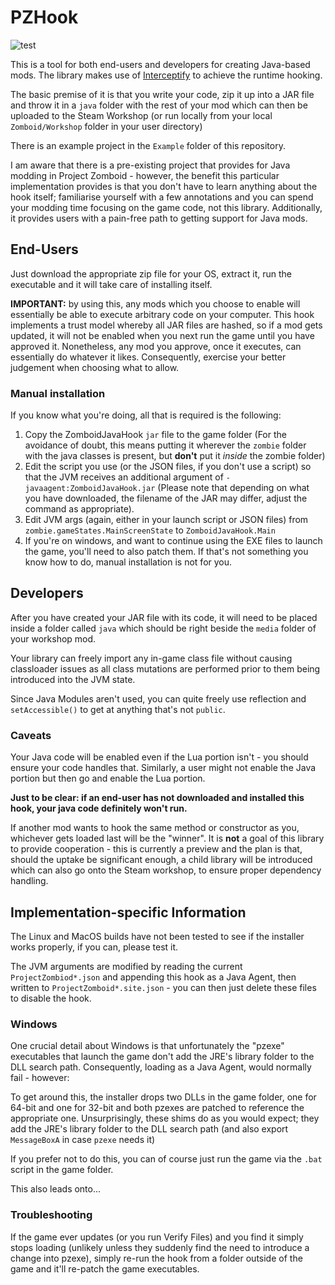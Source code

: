 # PZHook

![test](https://i.imgur.com/JsdzEL8.png)

This is a tool for both end-users and developers for creating Java-based mods. The library makes use of [Interceptify](https://github.com/Olipro/Interceptify) to achieve the runtime hooking.

The basic premise of it is that you write your code, zip it up into a JAR file and throw it in a `java` folder with the rest of your mod which can then be uploaded to the Steam Workshop (or run locally from your local `Zomboid/Workshop` folder in your user directory)

There is an example project in the `Example` folder of this repository.

I am aware that there is a pre-existing project that provides for Java modding in Project Zomboid - however, the benefit this particular implementation provides is that you don't have to learn anything about the hook itself; familiarise yourself with a few annotations and you can spend your modding time focusing on the game code, not this library. Additionally, it provides users with a pain-free path to getting support for Java mods.

## End-Users

Just download the appropriate zip file for your OS, extract it, run the executable and it will take care of installing itself.

**IMPORTANT:** by using this, any mods which you choose to enable will essentially be able to execute arbitrary code on your computer. This hook implements a trust model whereby all JAR files are hashed, so if a mod gets updated, it will not be enabled when you next run the game until you have approved it. Nonetheless, any mod you approve, once it executes, can essentially do whatever it likes. Consequently, exercise your better judgement when choosing what to allow.

### Manual installation

If you know what you're doing, all that is required is the following:

1. Copy the ZomboidJavaHook `jar` file to the game folder (For the avoidance of doubt, this means putting it wherever the `zombie` folder with the java classes is present, but **don't** put it *inside* the zombie folder)
2. Edit the script you use (or the JSON files, if you don't use a script) so that the JVM receives an additional argument of `-javaagent:ZomboidJavaHook.jar` (Please note that depending on what you have downloaded, the filename of the JAR may differ, adjust the command as appropriate).
3. Edit JVM args (again, either in your launch script or JSON files) from `zombie.gameStates.MainScreenState` to `ZomboidJavaHook.Main`
4. If you're on windows, and want to continue using the EXE files to launch the game, you'll need to also patch them. If that's not something you know how to do, manual installation is not for you.

## Developers

After you have created your JAR file with its code, it will need to be placed inside a folder called `java` which should be right beside the `media` folder of your workshop mod.

Your library can freely import any in-game class file without causing classloader issues as all class mutations are performed prior to them being introduced into the JVM state.

Since Java Modules aren't used, you can quite freely use reflection and `setAccessible()` to get at anything that's not `public`.

### Caveats

Your Java code will be enabled even if the Lua portion isn't - you should ensure your code handles that. Similarly, a user might not enable the Java portion but then go and enable the Lua portion.

**Just to be clear: if an end-user has not downloaded and installed this hook, your java code definitely won't run.**

If another mod wants to hook the same method or constructor as you, whichever gets loaded last will be the "winner". It is **not** a goal of this library to provide cooperation - this is currently a preview and the plan is that, should the uptake be significant enough, a child library will be introduced which can also go onto the Steam workshop, to ensure proper dependency handling.

## Implementation-specific Information

The Linux and MacOS builds have not been tested to see if the installer works properly, if you can, please test it.

The JVM arguments are modified by reading the current `ProjectZombiod*.json` and appending this hook as a Java Agent, then written to `ProjectZomboid*.site.json` - you can then just delete these files to disable the hook.

### Windows

One crucial detail about Windows is that unfortunately the "pzexe" executables that launch the game don't add the JRE's library folder to the DLL search path. Consequently, loading as a Java Agent, would normally fail - however:

To get around this, the installer drops two DLLs in the game folder, one for 64-bit and one for 32-bit and both pzexes are patched to reference the appropriate one. Unsurprisingly, these shims do as you would expect; they add the JRE's library folder to the DLL search path (and also export `MessageBoxA` in case `pzexe` needs it)

If you prefer not to do this, you can of course just run the game via the `.bat` script in the game folder.

This also leads onto...

### Troubleshooting
If the game ever updates (or you run Verify Files) and you find it simply stops loading (unlikely unless they suddenly find the need to introduce a change into pzexe), simply re-run the hook from a folder outside of the game and it'll re-patch the game executables.
